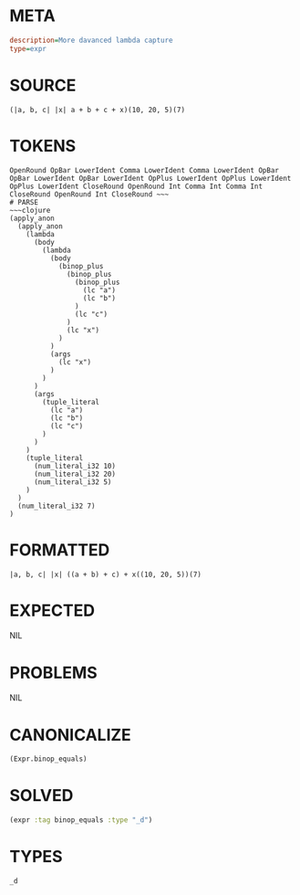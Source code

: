 # META
~~~ini
description=More davanced lambda capture
type=expr
~~~
# SOURCE
~~~roc
(|a, b, c| |x| a + b + c + x)(10, 20, 5)(7)
~~~
# TOKENS
~~~text
OpenRound OpBar LowerIdent Comma LowerIdent Comma LowerIdent OpBar OpBar LowerIdent OpBar LowerIdent OpPlus LowerIdent OpPlus LowerIdent OpPlus LowerIdent CloseRound OpenRound Int Comma Int Comma Int CloseRound OpenRound Int CloseRound ~~~
# PARSE
~~~clojure
(apply_anon
  (apply_anon
    (lambda
      (body
        (lambda
          (body
            (binop_plus
              (binop_plus
                (binop_plus
                  (lc "a")
                  (lc "b")
                )
                (lc "c")
              )
              (lc "x")
            )
          )
          (args
            (lc "x")
          )
        )
      )
      (args
        (tuple_literal
          (lc "a")
          (lc "b")
          (lc "c")
        )
      )
    )
    (tuple_literal
      (num_literal_i32 10)
      (num_literal_i32 20)
      (num_literal_i32 5)
    )
  )
  (num_literal_i32 7)
)
~~~
# FORMATTED
~~~roc
|a, b, c| |x| ((a + b) + c) + x((10, 20, 5))(7)
~~~
# EXPECTED
NIL
# PROBLEMS
NIL
# CANONICALIZE
~~~clojure
(Expr.binop_equals)
~~~
# SOLVED
~~~clojure
(expr :tag binop_equals :type "_d")
~~~
# TYPES
~~~roc
_d
~~~
